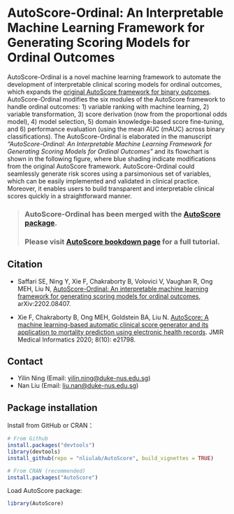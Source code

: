 AutoScore-Ordinal: An Interpretable Machine Learning Framework for
Generating Scoring Models for Ordinal Outcomes
================

AutoScore-Ordinal is a novel machine learning framework to automate the
development of interpretable clinical scoring models for ordinal
outcomes, which expands the [original AutoScore framework for binary
outcomes](https://github.com/nliulab/AutoScore). AutoScore-Ordinal
modifies the six modules of the AutoScore framework to handle ordinal
outcomes: 1) variable ranking with machine learning, 2) variable
transformation, 3) score derivation (now from the proportional odds
model), 4) model selection, 5) domain knowledge-based score fine-tuning,
and 6) performance evaluation (using the mean AUC (mAUC) across binary
classifications). The AutoScore-Ordinal is elaborated in the manuscript
*“AutoScore-Ordinal: An Interpretable Machine Learning Framework for
Generating Scoring Models for Ordinal Outcomes”* and its flowchart is
shown in the following figure, where blue shading indicate modifications
from the original AutoScore framework. AutoScore-Ordinal could
seamlessly generate risk scores using a parsimonious set of variables,
which can be easily implemented and validated in clinical practice.
Moreover, it enables users to build transparent and interpretable
clinical scores quickly in a straightforward manner.

> ### AutoScore-Ordinal has been merged with the [AutoScore package](https://github.com/nliulab/AutoScore/). 
> ### Please visit [AutoScore bookdown page](https://nliulab.github.io/AutoScore/) for a full tutorial.

## Citation

* Saffari SE, Ning Y, Xie F, Chakraborty B, Volovici V, Vaughan R, Ong MEH, Liu N, [AutoScore-Ordinal: An interpretable machine learning framework for generating scoring models for ordinal outcomes](https://doi.org/10.48550/arxiv.2202.08407), arXiv:2202.08407.

* Xie F, Chakraborty B, Ong MEH, Goldstein BA, Liu N. [AutoScore: A machine learning-based automatic clinical score generator and its application to mortality prediction using electronic health records](http://dx.doi.org/10.2196/21798). JMIR Medical Informatics 2020; 8(10): e21798.

## Contact

-   Yilin Ning (Email: <yilin.ning@duke-nus.edu.sg>)
-   Nan Liu (Email: <liu.nan@duke-nus.edu.sg>)

## Package installation

Install from GitHub or CRAN：

``` r
# From Github
install.packages("devtools")
library(devtools)
install_github(repo = "nliulab/AutoScore", build_vignettes = TRUE)

# From CRAN (recommended)
install.packages("AutoScore")
```
[devtools]: https://github.com/hadley/devtools

Load AutoScore package: 

``` r
library(AutoScore)
```

